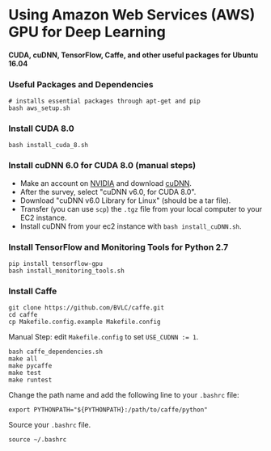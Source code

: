 # Using Amazon Web Services (AWS) GPU for Deep Learning
#### CUDA, cuDNN, TensorFlow, Caffe, and other useful packages for Ubuntu 16.04

### Useful Packages and Dependencies
```
# installs essential packages through apt-get and pip
bash aws_setup.sh
```

### Install CUDA 8.0
```
bash install_cuda_8.sh
```
### Install cuDNN 6.0 for CUDA 8.0 (manual steps)

* Make an account on [NVIDIA](https://developer.nvidia.com) and download [cuDNN](https://developer.nvidia.com/cudnn).
* After the survey, select "cuDNN v6.0, for CUDA 8.0".
* Download "cuDNN v6.0 Library for Linux" (should be a tar file).
* Transfer (you can use `scp`) the `.tgz` file from your local computer to your EC2 instance.
* Install cuDNN from your ec2 instance with `bash install_cuDNN.sh`.

### Install TensorFlow and Monitoring Tools for Python 2.7
```
pip install tensorflow-gpu
bash install_monitoring_tools.sh
```

### Install Caffe
```
git clone https://github.com/BVLC/caffe.git
cd caffe
cp Makefile.config.example Makefile.config
```

Manual Step: edit `Makefile.config` to set `USE_CUDNN := 1`.
```
bash caffe_dependencies.sh
make all
make pycaffe
make test
make runtest
```
Change the path name and add the following line to your `.bashrc` file:
```
export PYTHONPATH="${PYTHONPATH}:/path/to/caffe/python"
```
Source your `.bashrc` file.
```
source ~/.bashrc
```
